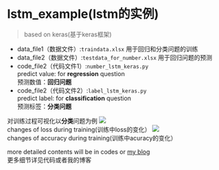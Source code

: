 # lstm_example(lstm的实例)  
>based on keras(基于keras框架)  

- data_file1（数据文件）:`traindata.xlsx`
用于回归和分类问题的训练
- data_file2（数据文件）:`testdata_for_number.xlsx` 
用于回归问题的预测
- code_file2（代码文件1）:`number_lstm_keras.py`  
predict value: for **regression** question  
预测数值：**回归问题**  
- code_file2（代码文件2）:`label_lstm_keras.py`  
predict label: for **classification** question  
预测标签：**分类问题**  

对训练过程可视化以**分类**问题为例
![](https://img-blog.csdnimg.cn/20190320145213663.png?x-oss-process=image/watermark,type_ZmFuZ3poZW5naGVpdGk,shadow_10,text_aHR0cHM6Ly9ibG9nLmNzZG4ubmV0L3FxXzM4NDEyODY4,size_16,color_FFFFFF,t_70)  
changes of loss during training(训练中loss的变化）
![](https://img-blog.csdnimg.cn/20190320145317911.png?x-oss-process=image/watermark,type_ZmFuZ3poZW5naGVpdGk,shadow_10,text_aHR0cHM6Ly9ibG9nLmNzZG4ubmV0L3FxXzM4NDEyODY4,size_16,color_FFFFFF,t_70)  
changes of accuracy during training(训练中acuracy的变化）  

more detailed contents will be in codes or [my blog](https://blog.csdn.net/qq_38412868/article/details/88688581)  
更多细节详见代码或者我的博客
